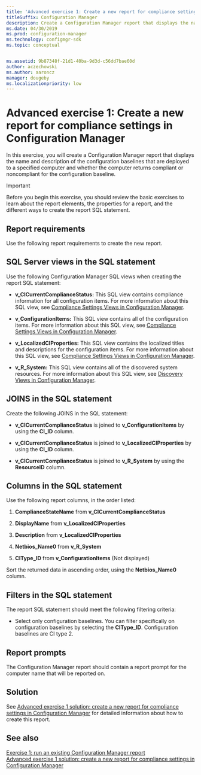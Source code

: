 ```yaml
---
title: 'Advanced exercise 1: Create a new report for compliance settings'
titleSuffix: Configuration Manager
description: Create a Configuration Manager report that displays the name and description of the configuration baselines.
ms.date: 04/30/2019
ms.prod: configuration-manager
ms.technology: configmgr-sdk
ms.topic: conceptual


ms.assetid: 9b87348f-21d1-40ba-9d3d-c56dd7bae60d
author: aczechowski
ms.author: aaroncz
manager: dougebyms.localizationpriority: low
---
```


# Advanced exercise 1: Create a new report for compliance settings in Configuration Manager

In this exercise, you will create a Configuration Manager report that displays the name and description of the configuration baselines that are deployed to a specified computer and whether the computer returns compliant or noncompliant for the configuration baseline.

> [!IMPORTANT]
> Before you begin this exercise, you should review the basic exercises to learn about the report elements, the properties for a report, and the different ways to create the report SQL statement.

## Report requirements

Use the following report requirements to create the new report.

## SQL Server views in the SQL statement

Use the following Configuration Manager SQL views when creating the report SQL statement:

- **v_CICurrentComplianceStatus:** This SQL view contains compliance information for all configuration items. For more information about this SQL view, see [Compliance Settings Views in Configuration Manager](compliance-settings-views-configuration-manager.md).

- **v_ConfigurationItems:** This SQL view contains all of the configuration items. For more information about this SQL view, see [Compliance Settings Views in Configuration Manager](compliance-settings-views-configuration-manager.md).

- **v_LocalizedCIProperties:** This SQL view contains the localized titles and descriptions for the configuration items. For more information about this SQL view, see [Compliance Settings Views in Configuration Manager](compliance-settings-views-configuration-manager.md).

- **v_R_System:** This SQL view contains all of the discovered system resources. For more information about this SQL view, see [Discovery Views in Configuration Manager](discovery-views-configuration-manager.md).

## JOINS in the SQL statement

Create the following JOINS in the SQL statement:

- **v_CICurrentComplianceStatus** is joined to **v_ConfigurationItems** by using the **CI_ID** column.

- **v_CICurrentComplianceStatus** is joined to **v_LocalizedCIProperties** by using the **CI_ID** column.

- **v_CICurrentComplianceStatus** is joined to **v_R_System** by using the **ResourceID** column.

## Columns in the SQL statement

Use the following report columns, in the order listed:

1. **ComplianceStateName** from **v_CICurrentComplianceStatus**

1. **DisplayName** from **v_LocalizedCIProperties**

1. **Description** from **v_LocalizedCIProperties**

1. **Netbios_Name0** from **v_R_System**

1. **CIType_ID** from **v_ConfigurationItems** (Not displayed)

Sort the returned data in ascending order, using the **Netbios_Name0** column.

## Filters in the SQL statement

The report SQL statement should meet the following filtering criteria:

- Select only configuration baselines. You can filter specifically on configuration baselines by selecting the **CIType_ID**. Configuration baselines are CI type 2.

## Report prompts

The Configuration Manager report should contain a report prompt for the computer name that will be reported on.

## Solution

See [Advanced exercise 1 solution: create a new report for compliance settings in Configuration Manager](advanced-exercise-1-solution-create-new-report-compliance-settings-configuration-manager.md) for detailed information about how to create this report.

## See also

[Exercise 1: run an existing Configuration Manager report](exercise-1-run-existing-configuration-manager-report.md)  
[Advanced exercise 1 solution: create a new report for compliance settings in Configuration Manager](advanced-exercise-1-solution-create-new-report-compliance-settings-configuration-manager.md)
